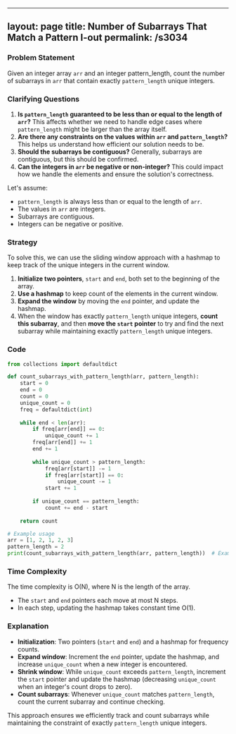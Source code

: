 
---
layout: page
title:  Number of Subarrays That Match a Pattern I-out
permalink: /s3034
---

### Problem Statement
Given an integer array `arr` and an integer pattern_length, count the number of subarrays in `arr` that contain exactly `pattern_length` unique integers.

### Clarifying Questions
1. **Is `pattern_length` guaranteed to be less than or equal to the length of `arr`?** 
   This affects whether we need to handle edge cases where `pattern_length` might be larger than the array itself.
2. **Are there any constraints on the values within `arr` and `pattern_length`?** 
   This helps us understand how efficient our solution needs to be.
3. **Should the subarrays be contiguous?** 
   Generally, subarrays are contiguous, but this should be confirmed.
4. **Can the integers in `arr` be negative or non-integer?** 
   This could impact how we handle the elements and ensure the solution's correctness.

Let's assume:
- `pattern_length` is always less than or equal to the length of `arr`.
- The values in `arr` are integers.
- Subarrays are contiguous.
- Integers can be negative or positive.

### Strategy
To solve this, we can use the sliding window approach with a hashmap to keep track of the unique integers in the current window. 

1. **Initialize two pointers**, `start` and `end`, both set to the beginning of the array.
2. **Use a hashmap** to keep count of the elements in the current window.
3. **Expand the window** by moving the `end` pointer, and update the hashmap.
4. When the window has exactly `pattern_length` unique integers, **count this subarray**, and then **move the `start` pointer** to try and find the next subarray while maintaining exactly `pattern_length` unique integers.

### Code
```python
from collections import defaultdict

def count_subarrays_with_pattern_length(arr, pattern_length):
    start = 0
    end = 0
    count = 0
    unique_count = 0
    freq = defaultdict(int)
    
    while end < len(arr):
        if freq[arr[end]] == 0:
            unique_count += 1
        freq[arr[end]] += 1
        end += 1
        
        while unique_count > pattern_length:
            freq[arr[start]] -= 1
            if freq[arr[start]] == 0:
                unique_count -= 1
            start += 1
        
        if unique_count == pattern_length:
            count += end - start
    
    return count

# Example usage
arr = [1, 2, 1, 2, 3]
pattern_length = 2
print(count_subarrays_with_pattern_length(arr, pattern_length))  # Example output
``` 

### Time Complexity
The time complexity is O(N), where N is the length of the array. 
- The `start` and `end` pointers each move at most N steps.
- In each step, updating the hashmap takes constant time O(1).

### Explanation
- **Initialization**: Two pointers (`start` and `end`) and a hashmap for frequency counts.
- **Expand window**: Increment the `end` pointer, update the hashmap, and increase `unique_count` when a new integer is encountered.
- **Shrink window**: While `unique_count` exceeds `pattern_length`, increment the `start` pointer and update the hashmap (decreasing `unique_count` when an integer's count drops to zero).
- **Count subarrays**: Whenever `unique_count` matches `pattern_length`, count the current subarray and continue checking.

This approach ensures we efficiently track and count subarrays while maintaining the constraint of exactly `pattern_length` unique integers.